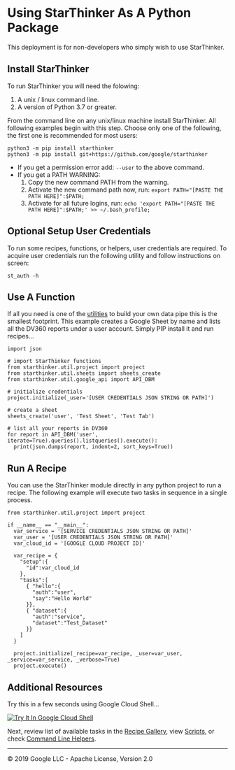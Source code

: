 # Using StarThinker As A Python Package

This deployment is for non-developers who simply wish to use StarThinker.

## Install StarThinker

To run StarThinker you will need the folowing:

1. A unix / linux command line.
2. A version of Python 3.7 or greater.

From the command line on any unix/linux machine install StarThinker.  All following examples begin with this step.
Choose only one of the following, the first one is recommended for most users:

```
python3 -m pip install starthinker
python3 -m pip install git+https://github.com/google/starthinker
```

- If you get a permission error add: ```--user``` to the above command.
- If you get a PATH WARNING:
  1. Copy the new command PATH from the warning.
  1. Activate the new command path now, run: ```export PATH="[PASTE THE PATH HERE]":$PATH;```
  1. Activate for all future logins, run: ```echo 'export PATH="[PASTE THE PATH HERE]":$PATH;' >> ~/.bash_profile;```

## Optional Setup User Credentials

To run some recipes, functions, or helpers, user credentials are required.  To acquire user credentials run the
following utility and follow instructions on screen:

```
st_auth -h
```

## Use A Function
If all you need is one of the [utilities](../starthinker/util/) to build your own data pipe this is the smallest footprint.
This example creates a Google Sheet by name and lists all the DV360 reports under a user account. Simply PIP install it and run recipes...

```
import json

# import StarThinker functions
from starthinker.util.project import project
from starthinker.util.sheets import sheets_create
from starthinker.util.google_api import API_DBM

# initialize credentials
project.initialize(_user='[USER CREDENTIALS JSON STRING OR PATH]')

# create a sheet
sheets_create('user', 'Test Sheet', 'Test Tab')

# list all your reports in DV360
for report in API_DBM('user', iterate=True).queries().listqueries().execute():
  print(json.dumps(report, indent=2, sort_keys=True))
```

## Run A Recipe
You can use the StarThinker module directly in any python project to run a recipe. The following
example will execute two tasks in sequence in a single process.

```
from starthinker.util.project import project

if __name__ == "__main__":
  var_service = '[SERVICE CREDENTIALS JSON STRING OR PATH]'
  var_user = '[USER CREDENTIALS JSON STRING OR PATH]'
  var_cloud_id = '[GOOGLE CLOUD PROJECT ID]'

  var_recipe = {
    "setup":{
      "id":var_cloud_id
    },
    "tasks":[
      { "hello":{
        "auth":"user",
        "say":"Hello World"
      }},
      { "dataset":{
        "auth":"service",
        "dataset":"Test_Dataset"
      }}
    ]
  }

  project.initialize(_recipe=var_recipe, _user=var_user, _service=var_service, _verbose=True)
  project.execute()
```

## Additional Resources

Try this in a few seconds using Google Cloud Shell...

[![Try It In Google Cloud Shell](http://gstatic.com/cloudssh/images/open-btn.svg)](https://console.cloud.google.com/cloudshell/editor?cloudshell_tutorial=tutorials/deploy_package.md)

Next, review list of available tasks in the [Recipe Gallery](https://google.github.io/starthinker/), view [Scripts](../scripts/), or check [Command Line Helpers](helpers.md).

---
&copy; 2019 Google LLC - Apache License, Version 2.0
